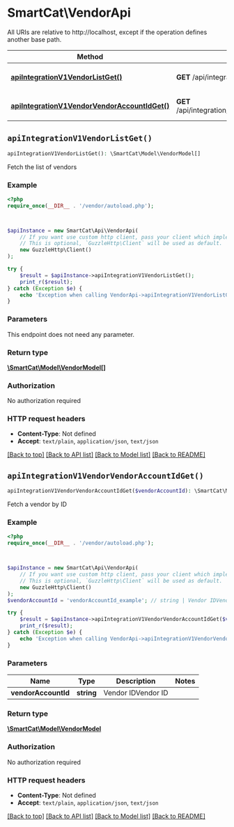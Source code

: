 # SmartCat\VendorApi

All URIs are relative to http://localhost, except if the operation defines another base path.

| Method | HTTP request | Description |
| ------------- | ------------- | ------------- |
| [**apiIntegrationV1VendorListGet()**](VendorApi.md#apiIntegrationV1VendorListGet) | **GET** /api/integration/v1/vendor/list | Fetch the list of vendors |
| [**apiIntegrationV1VendorVendorAccountIdGet()**](VendorApi.md#apiIntegrationV1VendorVendorAccountIdGet) | **GET** /api/integration/v1/vendor/{vendorAccountId} | Fetch a vendor by ID |


## `apiIntegrationV1VendorListGet()`

```php
apiIntegrationV1VendorListGet(): \SmartCat\Model\VendorModel[]
```

Fetch the list of vendors

### Example

```php
<?php
require_once(__DIR__ . '/vendor/autoload.php');



$apiInstance = new SmartCat\Api\VendorApi(
    // If you want use custom http client, pass your client which implements `GuzzleHttp\ClientInterface`.
    // This is optional, `GuzzleHttp\Client` will be used as default.
    new GuzzleHttp\Client()
);

try {
    $result = $apiInstance->apiIntegrationV1VendorListGet();
    print_r($result);
} catch (Exception $e) {
    echo 'Exception when calling VendorApi->apiIntegrationV1VendorListGet: ', $e->getMessage(), PHP_EOL;
}
```

### Parameters

This endpoint does not need any parameter.

### Return type

[**\SmartCat\Model\VendorModel[]**](../Model/VendorModel.md)

### Authorization

No authorization required

### HTTP request headers

- **Content-Type**: Not defined
- **Accept**: `text/plain`, `application/json`, `text/json`

[[Back to top]](#) [[Back to API list]](../../README.md#endpoints)
[[Back to Model list]](../../README.md#models)
[[Back to README]](../../README.md)

## `apiIntegrationV1VendorVendorAccountIdGet()`

```php
apiIntegrationV1VendorVendorAccountIdGet($vendorAccountId): \SmartCat\Model\VendorModel
```

Fetch a vendor by ID

### Example

```php
<?php
require_once(__DIR__ . '/vendor/autoload.php');



$apiInstance = new SmartCat\Api\VendorApi(
    // If you want use custom http client, pass your client which implements `GuzzleHttp\ClientInterface`.
    // This is optional, `GuzzleHttp\Client` will be used as default.
    new GuzzleHttp\Client()
);
$vendorAccountId = 'vendorAccountId_example'; // string | Vendor IDVendor ID

try {
    $result = $apiInstance->apiIntegrationV1VendorVendorAccountIdGet($vendorAccountId);
    print_r($result);
} catch (Exception $e) {
    echo 'Exception when calling VendorApi->apiIntegrationV1VendorVendorAccountIdGet: ', $e->getMessage(), PHP_EOL;
}
```

### Parameters

| Name | Type | Description  | Notes |
| ------------- | ------------- | ------------- | ------------- |
| **vendorAccountId** | **string**| Vendor IDVendor ID | |

### Return type

[**\SmartCat\Model\VendorModel**](../Model/VendorModel.md)

### Authorization

No authorization required

### HTTP request headers

- **Content-Type**: Not defined
- **Accept**: `text/plain`, `application/json`, `text/json`

[[Back to top]](#) [[Back to API list]](../../README.md#endpoints)
[[Back to Model list]](../../README.md#models)
[[Back to README]](../../README.md)
